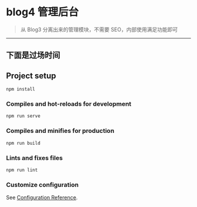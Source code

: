 # blog4 管理后台

> 从 Blog3 分离出来的管理模块，不需要 SEO，内部使用满足功能即可

---

## 下面是过场时间

## Project setup

```
npm install
```

### Compiles and hot-reloads for development

```
npm run serve
```

### Compiles and minifies for production

```
npm run build
```

### Lints and fixes files

```
npm run lint
```

### Customize configuration

See [Configuration Reference](https://cli.vuejs.org/config/).
